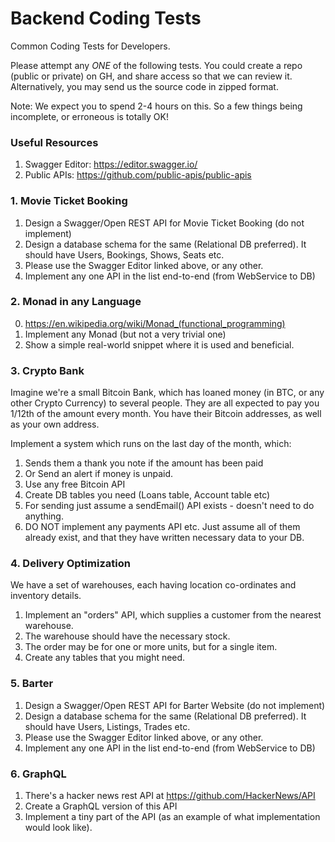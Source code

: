 # Backend Coding Tests
Common Coding Tests for Developers.

Please attempt any *ONE* of the following tests.
You could create a repo (public or private) on GH, and share access so that we can review it.
Alternatively, you may send us the source code in zipped format.

Note: We expect you to spend 2-4 hours on this. So a few things being incomplete, or erroneous is totally OK!

### Useful Resources

1. Swagger Editor: https://editor.swagger.io/
2. Public APIs: https://github.com/public-apis/public-apis

### 1. Movie Ticket Booking

1. Design a Swagger/Open REST API for Movie Ticket Booking (do not implement)
2. Design a database schema for the same (Relational DB preferred). It should have Users, Bookings, Shows, Seats etc.
3. Please use the Swagger Editor linked above, or any other.
4. Implement any one API in the list end-to-end (from WebService to DB)

### 2. Monad in any Language

0. https://en.wikipedia.org/wiki/Monad_(functional_programming)
1. Implement any Monad (but not a very trivial one)
2. Show a simple real-world snippet where it is used and beneficial.

### 3. Crypto Bank

Imagine we're a small Bitcoin Bank, which has loaned money (in BTC, or any other Crypto Currency) to several people.
They are all expected to pay you 1/12th of the amount every month. You have their Bitcoin addresses, as well as your own address.

Implement a system which runs on the last day of the month, which:
1. Sends them a thank you note if the amount has been paid
2. Or Send an alert if money is unpaid.
3. Use any free Bitcoin API
4. Create DB tables you need (Loans table, Account table etc)
5. For sending just assume a sendEmail() API exists - doesn't need to do anything.
6. DO NOT implement any payments API etc. Just assume all of them already exist, and that they have written necessary data to your DB.

### 4. Delivery Optimization

We have a set of warehouses, each having location co-ordinates and inventory details.

1. Implement an "orders" API, which supplies a customer from the nearest warehouse. 
2. The warehouse should have the necessary stock.
3. The order may be for one or more units, but for a single item.
4. Create any tables that you might need.

### 5. Barter

1. Design a Swagger/Open REST API for Barter Website (do not implement)
2. Design a database schema for the same (Relational DB preferred). It should have Users, Listings, Trades etc.
3. Please use the Swagger Editor linked above, or any other.
4. Implement any one API in the list end-to-end (from WebService to DB)

### 6. GraphQL

1. There's a hacker news rest API at https://github.com/HackerNews/API
2. Create a GraphQL version of this API
3. Implement a tiny part of the API (as an example of what implementation would look like). 

